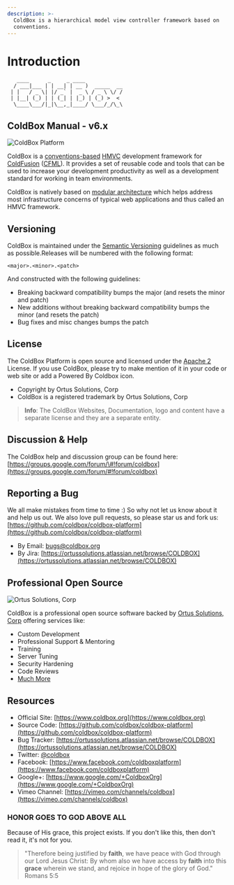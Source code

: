 ```yaml
---
description: >-
  ColdBox is a hierarchical model view controller framework based on
  conventions.
---
```


# Introduction

```text
   ____      _     _ ____            
  / ___|___ | | __| | __ )  _____  __
 | |   / _ \| |/ _` |  _ \ / _ \ \/ /
 | |__| (_) | | (_| | |_) | (_) >  < 
  \____\___/|_|\__,_|____/ \___/_/\_\
```

## ColdBox Manual - v6.x

![ColdBox Platform](.gitbook/assets/coldboxlogo2015_300.png)

ColdBox is a [conventions-based](https://en.wikipedia.org/wiki/Convention_over_configuration) [HMVC](https://en.wikipedia.org/wiki/Model–view–controller) development framework for [ColdFusion](http://en.wikipedia.org/wiki/Adobe_ColdFusion) \([CFML](https://en.wikipedia.org/wiki/ColdFusion_Markup_Language)\). It provides a set of reusable code and tools that can be used to increase your development productivity as well as a development standard for working in team environments.

ColdBox is natively based on [modular architecture](https://en.wikipedia.org/wiki/Modular_design) which helps address most infrastructure concerns of typical web applications and thus called an HMVC framework.

## Versioning

ColdBox is maintained under the [Semantic Versioning](http://semver.org) guidelines as much as possible.Releases will be numbered with the following format:

```text
<major>.<minor>.<patch>
```

And constructed with the following guidelines:

* Breaking backward compatibility bumps the major \(and resets the minor and patch\)
* New additions without breaking backward compatibility bumps the minor \(and resets the patch\)
* Bug fixes and misc changes bumps the patch

## License

The ColdBox Platform is open source and licensed under the [Apache 2](https://www.apache.org/licenses/LICENSE-2.0.html) License. If you use ColdBox, please try to make mention of it in your code or web site or add a Powered By Coldbox icon.

* Copyright by Ortus Solutions, Corp
* ColdBox is a registered trademark by Ortus Solutions, Corp

> **Info**: The ColdBox Websites, Documentation, logo and content have a separate license and they are a separate entity.

## Discussion & Help

The ColdBox help and discussion group can be found here: [https://groups.google.com/forum/\#!forum/coldbox](https://groups.google.com/forum/#!forum/coldbox)

## Reporting a Bug

We all make mistakes from time to time :\) So why not let us know about it and help us out. We also love pull requests, so please star us and fork us: [https://github.com/coldbox/coldbox-platform](https://github.com/coldbox/coldbox-platform)

* By Email: [bugs@coldbox.org](mailto:bugs@coldbox.org)
* By Jira: [https://ortussolutions.atlassian.net/browse/COLDBOX](https://ortussolutions.atlassian.net/browse/COLDBOX)

## Professional Open Source

![Ortus Solutions, Corp](.gitbook/assets/ortussolutions_button.png)

ColdBox is a professional open source software backed by [Ortus Solutions, Corp](https://www.ortussolutions.com/services) offering services like:

* Custom Development
* Professional Support & Mentoring
* Training
* Server Tuning
* Security Hardening
* Code Reviews
* [Much More](http://www.ortussolutions.com/services)

## Resources

* Official Site: [https://www.coldbox.org](https://www.coldbox.org)
* Source Code: [https://github.com/coldbox/coldbox-platform](https://github.com/coldbox/coldbox-platform)
* Bug Tracker: [https://ortussolutions.atlassian.net/browse/COLDBOX](https://ortussolutions.atlassian.net/browse/COLDBOX)
* Twitter: [@coldbox](http://www.twitter.com/coldbox)
* Facebook: [https://www.facebook.com/coldboxplatform](https://www.facebook.com/coldboxplatform)
* Google+: [https://www.google.com/+ColdboxOrg](https://www.google.com/+ColdboxOrg)
* Vimeo Channel: [https://vimeo.com/channels/coldbox](https://vimeo.com/channels/coldbox)

### HONOR GOES TO GOD ABOVE ALL

Because of His grace, this project exists. If you don't like this, then don't read it, it's not for you.

> "Therefore being justified by **faith**, we have peace with God through our Lord Jesus Christ: By whom also we have access by **faith** into this **grace** wherein we stand, and rejoice in hope of the glory of God." Romans 5:5

